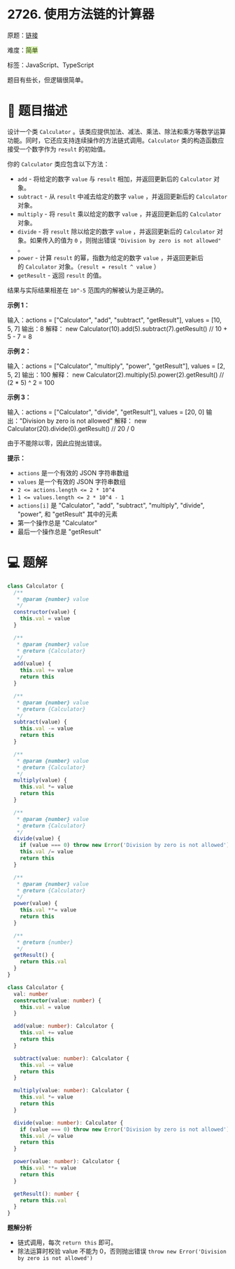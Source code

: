 # 2726. 使用方法链的计算器

原题：[链接](https://leetcode.cn/problems/calculator-with-method-chaining/description/)

难度：<font style="background:#DBF1B7;color:#2A4200">简单</font>

标签：JavaScript、TypeScript



题目有些长，但逻辑很简单。



# 📝 题目描述


设计一个类 `Calculator` 。该类应提供加法、减法、乘法、除法和乘方等数学运算功能。同时，它还应支持连续操作的方法链式调用。`Calculator` 类的构造函数应接受一个数字作为 `result` 的初始值。



你的 `Calculator` 类应包含以下方法：

+ `add` - 将给定的数字 `value` 与 `result` 相加，并返回更新后的 `Calculator` 对象。
+ `subtract` - 从 `result` 中减去给定的数字 `value` ，并返回更新后的 `Calculator` 对象。
+ `multiply` - 将 `result` 乘以给定的数字 `value` ，并返回更新后的 `Calculator` 对象。
+ `divide` - 将 `result` 除以给定的数字 `value` ，并返回更新后的 `Calculator` 对象。如果传入的值为 `0` ，则抛出错误 `"Division by zero is not allowed"` 。
+ `power` - 计算 `result` 的幂，指数为给定的数字 `value` ，并返回更新后的 `Calculator` 对象。（`result = result ^ value` ）
+ `getResult` - 返回 `result` 的值。



结果与实际结果相差在 `10^-5` 范围内的解被认为是正确的。



**示例 1：**

输入：actions = ["Calculator", "add", "subtract", "getResult"],
values = [10, 5, 7]
输出：8
解释：
new Calculator(10).add(5).subtract(7).getResult() // 10 + 5 - 7 = 8

**示例 2：**

输入：actions = ["Calculator", "multiply", "power", "getResult"],
values = [2, 5, 2]
输出：100
解释：
new Calculator(2).multiply(5).power(2).getResult() // (2 * 5) ^ 2 = 100

**示例 3：**

输入：actions = ["Calculator", "divide", "getResult"],
values = [20, 0]
输出："Division by zero is not allowed"
解释：
new Calculator(20).divide(0).getResult() // 20 / 0

由于不能除以零，因此应抛出错误。



**提示：**

+ `actions` 是一个有效的 JSON 字符串数组
+ `values` 是一个有效的 JSON 字符串数组
+ `2 <= actions.length <= 2 * 10^4`
+ `1 <= values.length <= 2 * 10^4 - 1`
+ `actions[i]` 是 "Calculator", "add", "subtract", "multiply", "divide", "power", 和 "getResult" 其中的元素
+ 第一个操作总是 "Calculator"
+ 最后一个操作总是 "getResult"



# 💻 题解


```javascript
class Calculator {
  /**
   * @param {number} value
   */
  constructor(value) {
    this.val = value
  }

  /**
   * @param {number} value
   * @return {Calculator}
   */
  add(value) {
    this.val += value
    return this
  }

  /**
   * @param {number} value
   * @return {Calculator}
   */
  subtract(value) {
    this.val -= value
    return this
  }

  /**
   * @param {number} value
   * @return {Calculator}
   */
  multiply(value) {
    this.val *= value
    return this
  }

  /**
   * @param {number} value
   * @return {Calculator}
   */
  divide(value) {
    if (value === 0) throw new Error('Division by zero is not allowed')
    this.val /= value
    return this
  }

  /**
   * @param {number} value
   * @return {Calculator}
   */
  power(value) {
    this.val **= value
    return this
  }

  /**
   * @return {number}
   */
  getResult() {
    return this.val
  }
}
```

```typescript
class Calculator {
  val: number
  constructor(value: number) {
    this.val = value
  }

  add(value: number): Calculator {
    this.val += value
    return this
  }

  subtract(value: number): Calculator {
    this.val -= value
    return this
  }

  multiply(value: number): Calculator {
    this.val *= value
    return this
  }

  divide(value: number): Calculator {
    if (value === 0) throw new Error('Division by zero is not allowed')
    this.val /= value
    return this
  }

  power(value: number): Calculator {
    this.val **= value
    return this
  }

  getResult(): number {
    return this.val
  }
}
```



**题解分析**

+ 链式调用，每次 `return this` 即可。
+ 除法运算时校验 value 不能为 0，否则抛出错误 `throw new Error('Division by zero is not allowed')`

